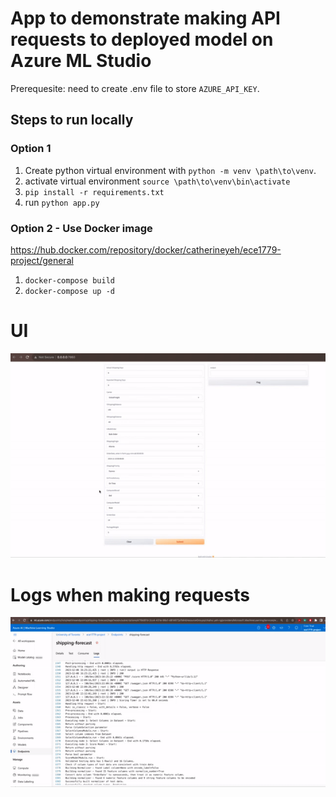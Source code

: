 # App to demonstrate making API requests to deployed model on Azure ML Studio
Prerequesite: need to create .env file to store ```AZURE_API_KEY```.

## Steps to run locally
### Option 1
1. Create python virtual environment with ```python -m venv \path\to\venv```.
2. activate virtual environment ```source \path\to\venv\bin\activate```
3. ```pip install -r requirements.txt```
4. run ```python app.py```

### Option 2 - Use Docker image
https://hub.docker.com/repository/docker/catherineyeh/ece1779-project/general
1. ```docker-compose build```
2. ```docker-compose up -d```

# UI
![](https://github.com/catherineyeh/ece1779/blob/main/ece1779%20demo%20gif.gif)

# Logs when making requests
![](https://github.com/catherineyeh/ece1779/blob/main/logs.gif)

